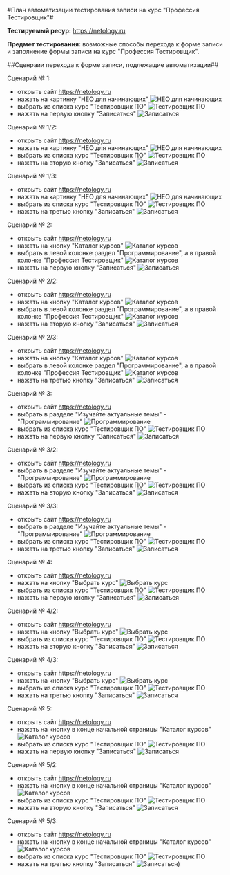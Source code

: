 #План автоматизации тестирования записи на курс "Профессия Тестировщик"#

**Тестируемый ресур:** https://netology.ru

**Предмет тестирования:** возможные способы перехода к форме записи и заполнение формы записи на курс "Профессия Тестировщик".

##Сценраии перехода к форме записи, подлежащие автоматизации##

Сценарий № 1:

- открыть сайт https://netology.ru
- нажать на картинку "НЕО для начинающих" ![НЕО для начинающих](https://github.com/Kolobokes/Lecture_24_Task_1/blob/master/pictures/Screenshot_8.png)
- выбрать из списка курс "Тестировщик ПО" ![Тестировщик ПО](https://github.com/Kolobokes/Lecture_24_Task_1/blob/master/pictures/Screenshot_9.png)
- нажать на первую кнопку "Записаться" ![Записаться](https://github.com/Kolobokes/Lecture_24_Task_1/blob/master/pictures/Screenshot_10.png)

Сценарий № 1/2:

- открыть сайт https://netology.ru
- нажать на картинку "НЕО для начинающих" ![НЕО для начинающих](https://github.com/Kolobokes/Lecture_24_Task_1/blob/master/pictures/Screenshot_8.png)
- выбрать из списка курс "Тестировщик ПО" ![Тестировщик ПО](https://github.com/Kolobokes/Lecture_24_Task_1/blob/master/pictures/Screenshot_9.png)
- нажать на вторую кнопку "Записаться" ![Записаться](https://github.com/Kolobokes/Lecture_24_Task_1/blob/master/pictures/Screenshot_16.png)

Сценарий № 1/3:

- открыть сайт https://netology.ru
- нажать на картинку "НЕО для начинающих" ![НЕО для начинающих](https://github.com/Kolobokes/Lecture_24_Task_1/blob/master/pictures/Screenshot_8.png)
- выбрать из списка курс "Тестировщик ПО" ![Тестировщик ПО](https://github.com/Kolobokes/Lecture_24_Task_1/blob/master/pictures/Screenshot_9.png)
- нажать на третью кнопку "Записаться" ![Записаться](https://github.com/Kolobokes/Lecture_24_Task_1/blob/master/pictures/Screenshot_17.png)

Сценарий № 2:

- открыть сайт https://netology.ru
- нажать на кнопку "Каталог курсов" ![Каталог курсов](https://github.com/Kolobokes/Lecture_24_Task_1/blob/master/pictures/Screenshot_11.png)
- выбрать в левой колонке раздел "Программирование", а в правой колонке "Профессия Тестировщик" ![Каталог курсов](https://github.com/Kolobokes/Lecture_24_Task_1/blob/master/pictures/Screenshot_12.png)
- нажать на первую кнопку "Записаться" ![Записаться](https://github.com/Kolobokes/Lecture_24_Task_1/blob/master/pictures/Screenshot_10.png)

Сценарий № 2/2:

- открыть сайт https://netology.ru
- нажать на кнопку "Каталог курсов" ![Каталог курсов](https://github.com/Kolobokes/Lecture_24_Task_1/blob/master/pictures/Screenshot_11.png)
- выбрать в левой колонке раздел "Программирование", а в правой колонке "Профессия Тестировщик" ![Каталог курсов](https://github.com/Kolobokes/Lecture_24_Task_1/blob/master/pictures/Screenshot_12.png)
- нажать на вторую кнопку "Записаться" ![Записаться](https://github.com/Kolobokes/Lecture_24_Task_1/blob/master/pictures/Screenshot_16.png)

Сценарий № 2/3:

- открыть сайт https://netology.ru
- нажать на кнопку "Каталог курсов" ![Каталог курсов](https://github.com/Kolobokes/Lecture_24_Task_1/blob/master/pictures/Screenshot_11.png)
- выбрать в левой колонке раздел "Программирование", а в правой колонке "Профессия Тестировщик" ![Каталог курсов](https://github.com/Kolobokes/Lecture_24_Task_1/blob/master/pictures/Screenshot_12.png)
- нажать на третью кнопку "Записаться" ![Записаться](https://github.com/Kolobokes/Lecture_24_Task_1/blob/master/pictures/Screenshot_17.png)

Сценарий № 3:

- открыть сайт https://netology.ru
- выбрать в разделе "Изучайте актуальные темы" - "Программирование" ![Программирование](https://github.com/Kolobokes/Lecture_24_Task_1/blob/master/pictures/Screenshot_13.png)
- выбрать из списка курс "Тестировщик ПО" ![Тестировщик ПО](https://github.com/Kolobokes/Lecture_24_Task_1/blob/master/pictures/Screenshot_9.png)
- нажать на первую кнопку "Записаться" ![Записаться](https://github.com/Kolobokes/Lecture_24_Task_1/blob/master/pictures/Screenshot_10.png)

Сценарий № 3/2:

- открыть сайт https://netology.ru
- выбрать в разделе "Изучайте актуальные темы" - "Программирование" ![Программирование](https://github.com/Kolobokes/Lecture_24_Task_1/blob/master/pictures/Screenshot_13.png)
- выбрать из списка курс "Тестировщик ПО" ![Тестировщик ПО](https://github.com/Kolobokes/Lecture_24_Task_1/blob/master/pictures/Screenshot_9.png)
- нажать на вторую кнопку "Записаться" ![Записаться](https://github.com/Kolobokes/Lecture_24_Task_1/blob/master/pictures/Screenshot_16.png)

Сценарий № 3/3:

- открыть сайт https://netology.ru
- выбрать в разделе "Изучайте актуальные темы" - "Программирование" ![Программирование](https://github.com/Kolobokes/Lecture_24_Task_1/blob/master/pictures/Screenshot_13.png)
- выбрать из списка курс "Тестировщик ПО" ![Тестировщик ПО](https://github.com/Kolobokes/Lecture_24_Task_1/blob/master/pictures/Screenshot_9.png)
- нажать на третью кнопку "Записаться" ![Записаться](https://github.com/Kolobokes/Lecture_24_Task_1/blob/master/pictures/Screenshot_17.png)

Сценарий № 4:

- открыть сайт https://netology.ru
- нажать на кнопку "Выбрать курс" ![Выбрать курс](https://github.com/Kolobokes/Lecture_24_Task_1/blob/master/pictures/Screenshot_14.png)
- выбрать из списка курс "Тестировщик ПО" ![Тестировщик ПО](https://github.com/Kolobokes/Lecture_24_Task_1/blob/master/pictures/Screenshot_9.png)
- нажать на первую кнопку "Записаться" ![Записаться](https://github.com/Kolobokes/Lecture_24_Task_1/blob/master/pictures/Screenshot_10.png)

Сценарий № 4/2:

- открыть сайт https://netology.ru
- нажать на кнопку "Выбрать курс" ![Выбрать курс](https://github.com/Kolobokes/Lecture_24_Task_1/blob/master/pictures/Screenshot_14.png)
- выбрать из списка курс "Тестировщик ПО" ![Тестировщик ПО](https://github.com/Kolobokes/Lecture_24_Task_1/blob/master/pictures/Screenshot_9.png)
- нажать на вторую кнопку "Записаться" ![Записаться](https://github.com/Kolobokes/Lecture_24_Task_1/blob/master/pictures/Screenshot_16.png)

Сценарий № 4/3:

- открыть сайт https://netology.ru
- нажать на кнопку "Выбрать курс" ![Выбрать курс](https://github.com/Kolobokes/Lecture_24_Task_1/blob/master/pictures/Screenshot_14.png)
- выбрать из списка курс "Тестировщик ПО" ![Тестировщик ПО](https://github.com/Kolobokes/Lecture_24_Task_1/blob/master/pictures/Screenshot_9.png)
- нажать на третью кнопку "Записаться" ![Записаться](https://github.com/Kolobokes/Lecture_24_Task_1/blob/master/pictures/Screenshot_17.png)

Сценарий № 5:

- открыть сайт https://netology.ru
- нажать на кнопку в конце начальной страницы "Каталог курсов" ![Каталог курсов](https://github.com/Kolobokes/Lecture_24_Task_1/blob/master/pictures/Screenshot_15.png)
- выбрать из списка курс "Тестировщик ПО" ![Тестировщик ПО](https://github.com/Kolobokes/Lecture_24_Task_1/blob/master/pictures/Screenshot_9.png)
- нажать на первую кнопку "Записаться" ![Записаться](https://github.com/Kolobokes/Lecture_24_Task_1/blob/master/pictures/Screenshot_10.png)

Сценарий № 5/2:

- открыть сайт https://netology.ru
- нажать на кнопку в конце начальной страницы "Каталог курсов" ![Каталог курсов](https://github.com/Kolobokes/Lecture_24_Task_1/blob/master/pictures/Screenshot_15.png)
- выбрать из списка курс "Тестировщик ПО" ![Тестировщик ПО](https://github.com/Kolobokes/Lecture_24_Task_1/blob/master/pictures/Screenshot_9.png)
- нажать на вторую кнопку "Записаться" ![Записаться](https://github.com/Kolobokes/Lecture_24_Task_1/blob/master/pictures/Screenshot_16.png)

Сценарий № 5/3:

- открыть сайт https://netology.ru
- нажать на кнопку в конце начальной страницы "Каталог курсов" ![Каталог курсов](https://github.com/Kolobokes/Lecture_24_Task_1/blob/master/pictures/Screenshot_15.png)
- выбрать из списка курс "Тестировщик ПО" ![Тестировщик ПО](https://github.com/Kolobokes/Lecture_24_Task_1/blob/master/pictures/Screenshot_9.png)
- нажать на третью кнопку "Записаться" ![Записаться](https://github.com/Kolobokes/Lecture_24_Task_1/blob/master/pictures/Screenshot_17.png))






